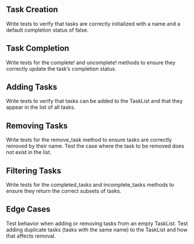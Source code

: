 ## Task Creation

Write tests to verify that tasks are correctly initialized with a name and a default completion status of false.

## Task Completion

Write tests for the complete! and uncomplete! methods to ensure they correctly update the task’s completion status.

## Adding Tasks

Write tests to verify that tasks can be added to the TaskList and that they appear in the list of all tasks.

## Removing Tasks

Write tests for the remove_task method to ensure tasks are correctly removed by their name.
Test the case where the task to be removed does not exist in the list.

## Filtering Tasks

Write tests for the completed_tasks and incomplete_tasks methods to ensure they return the correct subsets of tasks.

## Edge Cases

Test behavior when adding or removing tasks from an empty TaskList.
Test adding duplicate tasks (tasks with the same name) to the TaskList and how that affects removal.
